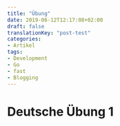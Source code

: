 ```yaml
---
title: "Übung"
date: 2019-06-12T12:17:08+02:00
draft: false
translationKey: "post-test"
categories:
- Artikel
tags:
- Development
- Go
- fast
- Blogging
---
```


# Deutsche Übung 1
